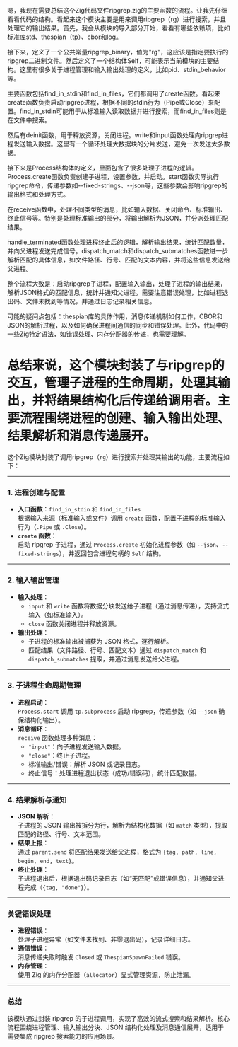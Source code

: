 嗯，我现在需要总结这个Zig代码文件ripgrep.zig的主要函数的流程。让我先仔细看看代码的结构。看起来这个模块主要是用来调用ripgrep（rg）进行搜索，并且处理它的输出结果。首先，我会从模块的导入部分开始，看看有哪些依赖项，比如标准库std、thespian（tp）、cbor和log。

接下来，定义了一个公共常量ripgrep_binary，值为"rg"，这应该是指定要执行的ripgrep二进制文件。然后定义了一个结构体Self，可能表示当前模块的主要结构。这里有很多关于进程管理和输入输出处理的定义，比如pid、stdin_behavior等。

主要函数包括find_in_stdin和find_in_files，它们都调用了create函数。看起来create函数负责启动ripgrep进程，根据不同的stdin行为（Pipe或Close）来配置。find_in_stdin可能用于从标准输入读取数据并进行搜索，而find_in_files则是在文件中搜索。

然后有deinit函数，用于释放资源，关闭进程。write和input函数处理向ripgrep进程发送输入数据。这里有一个循环处理大数据块的分片发送，避免一次发送太多数据。

接下来是Process结构体的定义，里面包含了很多处理子进程的逻辑。Process.create函数负责创建子进程，设置参数，并启动。start函数实际执行ripgrep命令，传递参数如--fixed-strings、--json等，这些参数会影响ripgrep的输出格式和处理方式。

在receive函数中，处理不同类型的消息，比如输入数据、关闭命令、标准输出、终止信号等。特别是处理标准输出的部分，将输出解析为JSON，并分派处理匹配结果。

handle_terminated函数处理进程终止后的逻辑，解析输出结果，统计匹配数量，并向父进程发送完成信号。dispatch_match和dispatch_submatches函数进一步解析匹配的具体信息，如文件路径、行号、匹配的文本内容，并将这些信息发送给父进程。

整个流程大致是：启动ripgrep子进程，配置输入输出，处理子进程的输出结果，解析JSON格式的匹配信息，统计并通知父进程。需要注意错误处理，比如进程退出码、文件未找到等情况，并通过日志记录相关信息。

可能的疑问点包括：thespian库的具体作用，消息传递机制如何工作，CBOR和JSON的解析过程，以及如何确保进程间通信的同步和错误处理。此外，代码中的一些Zig特定语法，如错误处理、内存分配器的传递，也需要理解。

总结来说，这个模块封装了与ripgrep的交互，管理子进程的生命周期，处理其输出，并将结果结构化后传递给调用者。主要流程围绕进程的创建、输入输出处理、结果解析和消息传递展开。
================================================
这个Zig模块封装了调用ripgrep（`rg`）进行搜索并处理其输出的功能，主要流程如下：

---

### **1. 进程创建与配置**
- **入口函数**：`find_in_stdin` 和 `find_in_files`  
  根据输入来源（标准输入或文件）调用 `create` 函数，配置子进程的标准输入行为（`.Pipe` 或 `.Close`）。
- **`create` 函数**：  
  启动 ripgrep 子进程，通过 `Process.create` 初始化进程参数（如 `--json`、`--fixed-strings`），并返回包含进程句柄的 `Self` 结构。

---

### **2. 输入输出管理**
- **输入处理**：  
  - `input` 和 `write` 函数将数据分块发送给子进程（通过消息传递），支持流式输入（如标准输入）。
  - `close` 函数关闭进程并释放资源。
- **输出处理**：  
  - 子进程的标准输出被捕获为 JSON 格式，逐行解析。
  - 匹配结果（文件路径、行号、匹配文本）通过 `dispatch_match` 和 `dispatch_submatches` 提取，并通过消息发送给父进程。

---

### **3. 子进程生命周期管理**
- **进程启动**：  
  `Process.start` 调用 `tp.subprocess` 启动 ripgrep，传递参数（如 `--json` 确保结构化输出）。
- **消息循环**：  
  `receive` 函数处理多种消息：
  - `"input"`：向子进程发送输入数据。
  - `"close"`：终止子进程。
  - 标准输出/错误：解析 JSON 或记录日志。
  - 终止信号：处理进程退出状态（成功/错误码），统计匹配数量。

---

### **4. 结果解析与通知**
- **JSON 解析**：  
  子进程的 JSON 输出被拆分为行，解析为结构化数据（如 `match` 类型），提取匹配的路径、行号、文本范围。
- **结果上报**：  
  通过 `parent.send` 将匹配结果发送给父进程，格式为 `{tag, path, line, begin, end, text}`。
- **终止处理**：  
  子进程退出后，根据退出码记录日志（如“无匹配”或错误信息），并通知父进程完成（`{tag, "done"}`）。

---

### **关键错误处理**
- **进程错误**：  
  处理子进程异常（如文件未找到、非零退出码），记录详细日志。
- **通信错误**：  
  消息传递失败时触发 `Closed` 或 `ThespianSpawnFailed` 错误。
- **内存管理**：  
  使用 Zig 的内存分配器（`allocator`）显式管理资源，防止泄漏。

---

### **总结**
该模块通过封装 ripgrep 的子进程调用，实现了高效的流式搜索和结果解析。核心流程围绕进程管理、输入输出分块、JSON 结构化处理及消息通信展开，适用于需要集成 ripgrep 搜索能力的应用场景。